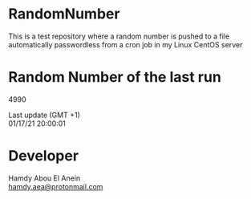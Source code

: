 # RandomNumber    
This is a test repository where a random number is pushed to a file automatically passwordless from a cron job in my Linux CentOS server    
# Random Number of the last run   
4990
      
Last update (GMT +1)    
01/17/21 20:00:01
# Developer    
Hamdy Abou El Anein   
hamdy.aea@protonmail.com

